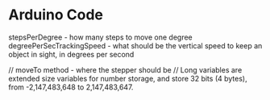 # Arduino Code

stepsPerDegree - how many steps to move one degree
degreePerSecTrackingSpeed - what should be the vertical speed to keep an object in sight, in degrees per second

// moveTo method - where the stepper should be
// Long variables are extended size variables for number storage, and store 32 bits (4 bytes), from -2,147,483,648 to 2,147,483,647.